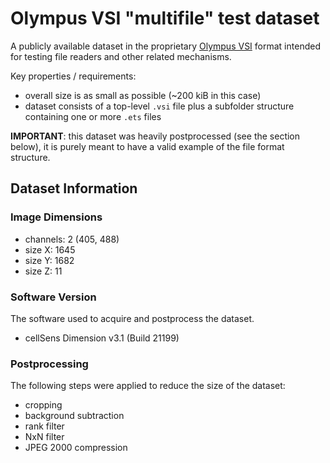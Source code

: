 # Olympus VSI "multifile" test dataset

A publicly available dataset in the proprietary [Olympus VSI][1] format intended
for testing file readers and other related mechanisms.

Key properties / requirements:

* overall size is as small as possible (~200 kiB in this case)
* dataset consists of a top-level `.vsi` file plus a subfolder structure
  containing one or more `.ets` files

**IMPORTANT**: this dataset was heavily postprocessed (see the section below),
it is purely meant to have a valid example of the file format structure.

## Dataset Information

### Image Dimensions

* channels: 2 (405, 488)
* size X: 1645
* size Y: 1682
* size Z: 11

### Software Version

The software used to acquire and postprocess the dataset.

* cellSens Dimension v3.1 (Build 21199)

### Postprocessing

The following steps were applied to reduce the size of the dataset:

* cropping
* background subtraction
* rank filter
* NxN filter
* JPEG 2000 compression

[1]: https://www.olympus-lifescience.com/
